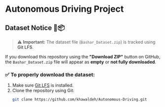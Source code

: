 # Autonomous Driving Project

## Dataset Notice 🚗📦

> ⚠️ **Important:** The dataset file (`Bashar_Dataset.zip`) is tracked using **Git LFS**.

If you download this repository using the **"Download ZIP"** button on GitHub, the `Bashar_Dataset.zip` file will appear as **empty** or **not fully downloaded**.

### ✅ To properly download the dataset:
1. Make sure [Git LFS](https://git-lfs.github.com/) is installed.
2. Clone the repository using Git:
   ```bash
   git clone https://github.com/khawaldeh/Autonomous-Driving.git
